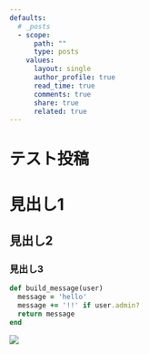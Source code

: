 ```yaml
--- 
defaults:
  # _posts
  - scope:
      path: ""
      type: posts
    values:
      layout: single
      author_profile: true
      read_time: true
      comments: true
      share: true
      related: true
---
```


# テスト投稿
# 見出し1
## 見出し2
### 見出し3

``` ruby
def build_message(user)
  message = 'hello'
  message += '!!' if user.admin?
  return message
end
```

![](https://i.imgur.com/VUK7rBQ.jpg)